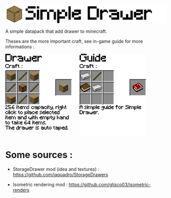 ![Banner](/images/banner.png)

A simple datapack that add drawer to minecraft.


Theses are the more important craft, see in-game guide for more informations :

![CraftDrawer](/SimpleDrawer&#32;ResourcePack/assets/simpledrawer/textures/font/craft_drawer.png) ![Vide](/images/vide.png) ![CraftGuide](/SimpleDrawer&#32;ResourcePack/assets/simpledrawer/textures/font/craft_guide.png)




# Some sources :
- StorageDrawer mod (idea and textures) : https://github.com/jaquadro/StorageDrawers

- Isometric rendering mod : https://github.com/glisco03/isometric-renders
